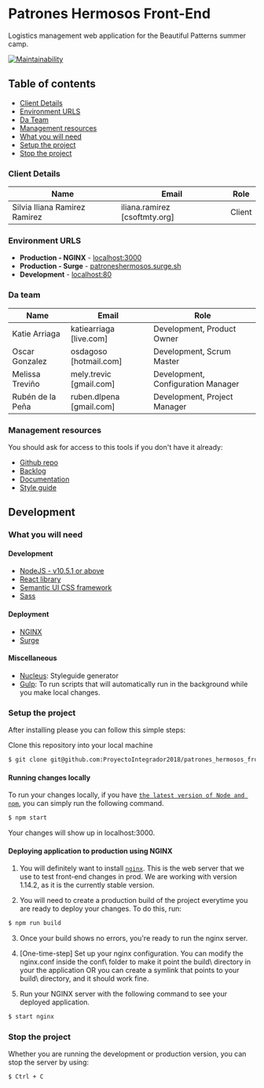 # Patrones Hermosos Front-End

Logistics management web application for the Beautiful Patterns summer camp.

[![Maintainability](https://api.codeclimate.com/v1/badges/f10a9075d0e60177285e/maintainability)](https://codeclimate.com/github/ProyectoIntegrador2018/patrones_hermosos_frontend/maintainability)

## Table of contents

* [Client Details](#client-details)
* [Environment URLS](#environment-urls)
* [Da Team](#team)
* [Management resources](#management-resources)
* [What you will need](#what-you-will-need)
* [Setup the project](#setup-the-project)
* [Stop the project](#stop-the-project)

### Client Details 

| Name               | Email             | Role |
| ------------------ | ----------------- | ---- |
| Silvia Iliana Ramirez Ramirez | iliana.ramirez [csoftmty.org] | Client |


### Environment URLS

* **Production - NGINX** - [localhost:3000](https://localhost:3000)
* **Production - Surge** - [patroneshermosos.surge.sh](http://patroneshermosos.surge.sh)
* **Development** - [localhost:80](https://localhost:80)

### Da team

| Name           | Email             | Role        |
| -------------- | ----------------- | ----------- |
| Katie Arriaga | katiearriaga [live.com] | Development, Product Owner |
| Oscar Gonzalez | osdagoso [hotmail.com] | Development, Scrum Master |
| Melissa Treviño | mely.trevic [gmail.com] | Development, Configuration Manager |
| Rubén de la Peña | ruben.dlpena [gmail.com] | Development, Project Manager |


### Management resources

You should ask for access to this tools if you don't have it already:

* [Github repo](https://github.com/ProyectoIntegrador2018/patrones_hermosos_frontend)
* [Backlog](https://github.com/ProyectoIntegrador2018/patrones_hermosos/projects/1)
* [Documentation](https://drive.google.com/open?id=1d96uJnjeu13aSVAOIVgP4_Rpif_TdYBF)
* [Style guide](http://styles-patroneshermosos.surge.sh/index.html)

## Development

### What you will need

#### Development
* [NodeJS - v10.5.1 or above](https://nodejs.org/en/)
* [React library](https://semantic-ui.com/)
* [Semantic UI CSS framework](https://semantic-ui.com/)
* [Sass](https://facebook.github.io/create-react-app/docs/adding-a-sass-stylesheet)

#### Deployment
* [NGINX](https://nginx.org/)
* [Surge](https://surge.sh/)

#### Miscellaneous
* [Nucleus](https://holidaypirates.github.io/nucleus/getting-started.html): Styleguide generator
* [Gulp](https://www.npmjs.com/package/gulp-download): To run scripts that will automatically run in the background while you make local changes.

### Setup the project

After installing please you can follow this simple steps:

Clone this repository into your local machine

```bash
$ git clone git@github.com:ProyectoIntegrador2018/patrones_hermosos_frontend.git
```

#### Running changes locally

To run your changes locally, if you have [`the latest version of Node and npm`](https://nodejs.org/en/download/), you can simply run the following command.

```bash
$ npm start
```
Your changes will show up in localhost:3000. 

#### Deploying application to production using NGINX

1. You will definitely want to install [`nginx`](https://nginx.org/en/download.html). This is the web server that we use to test front-end changes in prod. We are working with version 1.14.2, as it is the currently stable version.

2. You will need to create a production build of the project everytime you are ready to deploy your changes. To do this, run:

```bash
$ npm run build
```
3. Once your build shows no errors, you're ready to run the nginx server. 

4. [One-time-step] Set up your nginx configuration. You can modify the nginx.conf inside the conf\ folder to make it point the build\ directory in your the application OR you can create a symlink that points to your build\ directory, and it should work fine.

5. Run your NGINX server with the following command to see your deployed application.

```bash
$ start nginx
```

### Stop the project
Whether you are running the development or production version, you can stop the server by using:

```bash
$ Ctrl + C
```
